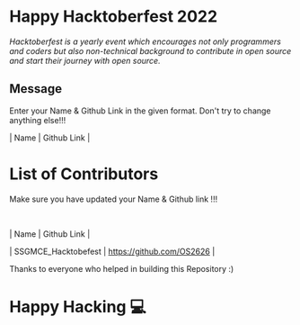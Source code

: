 # Happy Hacktoberfest 2022
*Hacktoberfest is a yearly event which encourages not only programmers and coders but also non-technical background to contribute in open source and start their journey with open source.*  

## Message
Enter your Name & Github Link in the given format. Don't try to change anything else!!!

| Name | Github Link | 

# List of Contributors
<p>Make sure you have updated your Name & Github link !!!</p>
<br>
  
| Name | Github Link |

| SSGMCE_Hacktobefest | <a href="https://github.com/OS2626">https://github.com/OS2626</a> |


Thanks to everyone who helped in building this Repository :)

# Happy Hacking 💻
